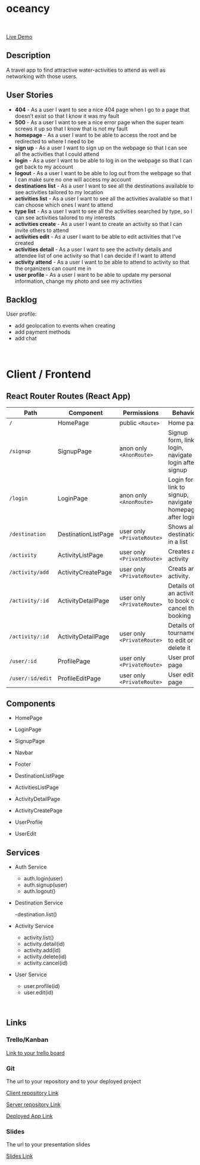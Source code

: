 # oceancy

<br>

[Live Demo](https://oceancy.netlify.app)

## Description

A travel app to find attractive water-activities to attend as well as networking with those users.

## User Stories

- **404** - As a user I want to see a nice 404 page when I go to a page that doesn’t exist so that I know it was my fault 										
- **500** - As a user I want to see a nice error page when the super team screws it up so that I know that is not my fault										
- **homepage** - As a user I want to be able to access the root and be redirected to where I need to be										
- **sign up** - As a user I want to sign up on the webpage so that I can see all the activities that I could attend										
- **login** - As a user I want to be able to log in on the webpage so that I can get back to my account										
- **logout** - As a user I want to be able to log out from the webpage so that I can make sure no one will access my account										
- **destinations list** - As a user I want to see all the destinations available to see activities tailored to my location										
- **activities list** - As a user I want to see all the activities available so that I can choose which ones I want to attend										
- **type list** - As a user I want to see all the activities searched by type, so I can see activities tailored to my interests										
- **activities create** - As a user I want to create an activity so that I can invite others to attend										
- **activities edit** - As a user I want to be able to edit activities that I've created										
- **activities detail** - As a user I want to see the activity details and attendee list of one activity so that I can decide if I want to attend 								
- **activity attend** - As a user I want to be able to attend to activity so that the organizers can count me in										
- **user profile** - As a user I want to be able to update my personal information, change my photo and see my activities										

## Backlog

User profile:
- add geolocation to events when creating
- add payment methods
- add chat


<br>


# Client / Frontend

## React Router Routes (React App)
| Path                      | Component            | Permissions                 | Behavior                                                     |
| ------------------------- | -------------------- | --------------------------- | ------------------------------------------------------------ |
| `/`                       | HomePage             | public `<Route>`            | Home page                                                    |
| `/signup`                 | SignupPage           | anon only  `<AnonRoute>`    | Signup form, link to login, navigate to login after signup   |
| `/login`                  | LoginPage            | anon only `<AnonRoute>`     | Login form, link to signup, navigate to homepage after login |
| `/destination`            | DestinationListPage  | user only `<PrivateRoute>`  | Shows all destinations in a list                             |
| `/activity`               | ActivityListPage     | user only `<PrivateRoute>`  | Creates an activity                                          |
| `/activity/add`           | ActivityCreatePage   | user only `<PrivateRoute>`  | Creats an activity.                                          |
| `/activity/:id`           | ActivityDetailPage   | user only `<PrivateRoute>`  | Details of an activity to book or cancel the booking         |
| `/activity/:id`           | ActivityDetailPage   | user only `<PrivateRoute>`  | Details of a tournament to edit or delete it                 |
| `/user/:id`               | ProfilePage          | user only `<PrivateRoute>`  | User profile page                                            |
| `/user/:id/edit`          | ProfileEditPage      | user only `<PrivateRoute>`  | User edit page                                               |




## Components

- HomePage

- LoginPage

- SignupPage

- Navbar

- Footer

- DestinationListPage

- ActivitiesListPage

- ActivityDetailPage

- ActivityCreatePage

- UserProfile

- UserEdit





 

## Services

- Auth Service

  - auth.login(user)
  - auth.signup(user)
  - auth.logout()
  
- Destination Service
 
  -destination.list()
  
- Activity Service

  - activity.list()
  - activity.detail(id)
  - activity.add(id)
  - activity.delete(id)
  - activity.cancel(id)
  
- User Service 

  - user.profile(id)
  - user.edit(id)



<br>




## Links

### Trello/Kanban

[Link to your trello board](https://trello.com/b/iQixIKJd/oceancy) 


### Git

The url to your repository and to your deployed project

[Client repository Link](https://github.com/cris-developer/oceancy-client)

[Server repository Link](https://github.com/cris-developer/oceancy-server)

[Deployed App Link](http://heroku.com)

### Slides

The url to your presentation slides

[Slides Link](http://slides.com)



